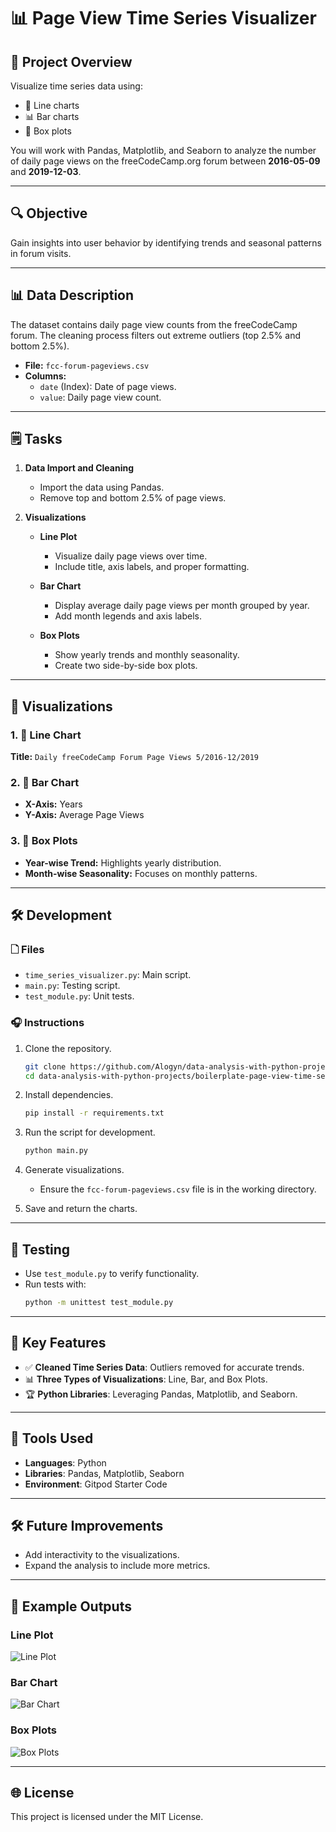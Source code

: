 # 📊 Page View Time Series Visualizer

## 🔧 Project Overview
Visualize time series data using:
- 🎨 Line charts
- 📊 Bar charts
- 🔄 Box plots

You will work with Pandas, Matplotlib, and Seaborn to analyze the number of daily page views on the freeCodeCamp.org forum between **2016-05-09** and **2019-12-03**.

---

## 🔍 Objective
Gain insights into user behavior by identifying trends and seasonal patterns in forum visits.

---

## 📊 Data Description
The dataset contains daily page view counts from the freeCodeCamp forum. The cleaning process filters out extreme outliers (top 2.5% and bottom 2.5%).

- **File:** `fcc-forum-pageviews.csv`
- **Columns:**
  - `date` (Index): Date of page views.
  - `value`: Daily page view count.

---

## 🗒 Tasks
1. **Data Import and Cleaning**
   - Import the data using Pandas.
   - Remove top and bottom 2.5% of page views.

2. **Visualizations**
   - **Line Plot**
     - Visualize daily page views over time.
     - Include title, axis labels, and proper formatting.
     
   - **Bar Chart**
     - Display average daily page views per month grouped by year.
     - Add month legends and axis labels.

   - **Box Plots**
     - Show yearly trends and monthly seasonality.
     - Create two side-by-side box plots.

---

## 🎨 Visualizations
### 1. 🔮 Line Chart
**Title:** `Daily freeCodeCamp Forum Page Views 5/2016-12/2019`

### 2. 🌈 Bar Chart
- **X-Axis:** Years
- **Y-Axis:** Average Page Views

### 3. 🔢 Box Plots
- **Year-wise Trend:** Highlights yearly distribution.
- **Month-wise Seasonality:** Focuses on monthly patterns.

---

## 🛠️ Development
### 🗋 Files
- `time_series_visualizer.py`: Main script.
- `main.py`: Testing script.
- `test_module.py`: Unit tests.

### 🎧 Instructions
1. Clone the repository.
   ```bash
   git clone https://github.com/Alogyn/data-analysis-with-python-projects
   cd data-analysis-with-python-projects/boilerplate-page-view-time-series-visualizer
   ```

2. Install dependencies.
   ```bash
   pip install -r requirements.txt
   ```

3. Run the script for development.
   ```bash
   python main.py
   ```

4. Generate visualizations.
   - Ensure the `fcc-forum-pageviews.csv` file is in the working directory.

5. Save and return the charts.

---

## 🔢 Testing
- Use `test_module.py` to verify functionality.
- Run tests with:
   ```bash
   python -m unittest test_module.py
   ```

---

## 🔄 Key Features
- ✅ **Cleaned Time Series Data**: Outliers removed for accurate trends.
- 📊 **Three Types of Visualizations**: Line, Bar, and Box Plots.
- 🏆 **Python Libraries**: Leveraging Pandas, Matplotlib, and Seaborn.

---

## 🔧 Tools Used
- **Languages**: Python
- **Libraries**: Pandas, Matplotlib, Seaborn
- **Environment**: Gitpod Starter Code

---

## 🛠️ Future Improvements
- Add interactivity to the visualizations.
- Expand the analysis to include more metrics.

---

## 🎥 Example Outputs
### Line Plot
![Line Plot](examples/Figure_1.png)

### Bar Chart
![Bar Chart](examples/Figure_2.png)

### Box Plots
![Box Plots](examples/Figure_3.png)

---

## 🌐 License
This project is licensed under the MIT License.
